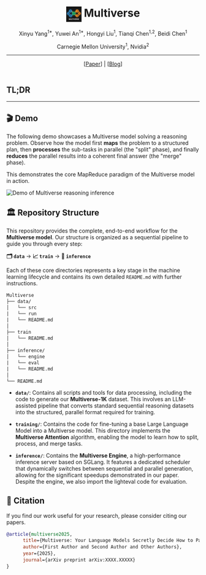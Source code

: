 <div align="center">
<h1><img src="assets/multiverse-logo.png" height="40px" align="top"/> Multiverse
</h1>


Xinyu Yang<sup>1\*</sup>, Yuwei An<sup>1\*</sup>, Hongyi Liu<sup>1</sup>, Tianqi Chen<sup>1,2</sup>, Beidi Chen<sup>1</sup>

Carnegie Mellon University<sup>1</sup>, Nvidia<sup>2</sup>

-----------------
</div>

<div align="center">
[<a href="https://arxiv.org/abs/2506.09991">Paper</a>] | [<a href="https://multiverse4fm.github.io/">Blog</a>]
</div>
<br>

## TL;DR

---

## 🎬 Demo

The following demo showcases a Multiverse model solving a reasoning problem. Observe how the model first **maps** the problem to a structured plan, then **processes** the sub-tasks in parallel (the "split" phase), and finally **reduces** the parallel results into a coherent final answer (the "merge" phase).

This demonstrates the core MapReduce paradigm of the Multiverse model in action.


![Demo of Multiverse reasoning inference](assets/demo.gif)

## 🏛️ Repository Structure

This repository provides the complete, end-to-end workflow for the **Multiverse model**. Our structure is organized as a sequential pipeline to guide you through every step:

**🗂️ `data`** → **📈 `train`** → **🚀 `inference`**

Each of these core directories represents a key stage in the machine learning lifecycle and contains its own detailed `README.md` with further instructions.

```
Multiverse
├── data/
│   └── src
|   └── run
|   └── README.md
│
├── train
│   └── README.md
│
├── inference/
│   └── engine
|   └── eval
|   └── README.md
│
└── README.md
```
- **`data/`**: Contains all scripts and tools for data processing, including the code to generate our **Multiverse-1K** dataset. This involves an LLM-assisted pipeline that converts standard sequential reasoning datasets into the structured, parallel format required for training.

- **`training/`**: Contains the code for fine-tuning a base Large Language Model into a Multiverse model. This directory implements the **Multiverse Attention** algorithm, enabling the model to learn how to split, process, and merge tasks.

- **`inference/`**: Contains the **Multiverse Engine**, a high-performance inference server based on SGLang. It features a dedicated scheduler that dynamically switches between sequential and parallel generation, allowing for the significant speedups demonstrated in our paper. Despite the engine, we also import the lighteval code for evaluation.

<!-- ## 📝 Todo List


- [ ] Release Multiverse
- [ ] f -->

## 📜 Citation

If you find our work useful for your research, please consider citing our papers.

```bibtex
@article{multiverse2025,
      title={Multiverse: Your Language Models Secretly Decide How to Parallelize and Merge Generation}, 
      author={First Author and Second Author and Other Authors},
      year={2025},
      journal={arXiv preprint arXiv:XXXX.XXXXX}
}
```